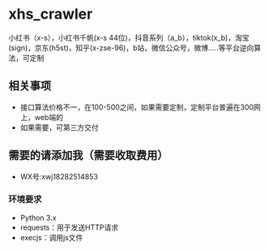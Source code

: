 # xhs_crawler
小红书（x-s），小红书千帆(x-s 44位)，抖音系列（a_b），tiktok(x_b)，淘宝(sign)，京东(h5st)，知乎(x-zse-96)，b站，微信公众号，微博.....等平台逆向算法，可定制
## 相关事项
- 接口算法价格不一，在100-500之间，如果需要定制，定制平台普遍在300网上，web端的
- 如果需要，可第三方交付
## 需要的请添加我（需要收取费用）
- WX号:xwj18282514853
### 环境要求
- Python 3.x
- requests：用于发送HTTP请求
- execjs：调用js文件
